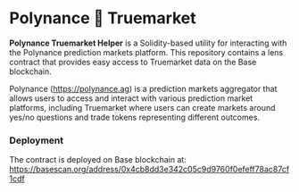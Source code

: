 # Polynance 🤝 Truemarket
**Polynance Truemarket Helper** is a Solidity-based utility for interacting with the Polynance prediction markets platform. This repository contains a lens contract that provides easy access to Truemarket data on the Base blockchain.

Polynance (https://polynance.ag) is a prediction markets aggregator that allows users to access and interact with various prediction market platforms, including Truemarket where users can create markets around yes/no questions and trade tokens representing different outcomes.

### Deployment

The contract is deployed on Base blockchain at:
https://basescan.org/address/0x4cb8dd3e342c05c9d9760f0efeff78ac87cf1cdf
